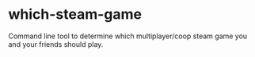 # which-steam-game
Command line tool to determine which multiplayer/coop steam game you and your friends should play.
